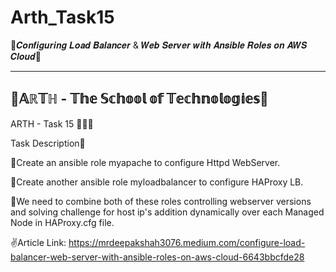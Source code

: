 # Arth_Task15
🙌𝑪𝒐𝒏𝒇𝒊𝒈𝒖𝒓𝒊𝒏𝒈 𝑳𝒐𝒂𝒅 𝑩𝒂𝒍𝒂𝒏𝒄𝒆𝒓 & 𝑾𝒆𝒃 𝑺𝒆𝒓𝒗𝒆𝒓 𝒘𝒊𝒕𝒉 𝑨𝒏𝒔𝒊𝒃𝒍𝒆 𝑹𝒐𝒍𝒆𝒔 𝒐𝒏 𝑨𝑾𝑺 𝑪𝒍𝒐𝒖𝒅🙌

-------------------------------------------------------------------------
💫𝔸ℝ𝕋ℍ - 𝕋𝕙𝕖 𝕊𝕔𝕙𝕠𝕠𝕝 𝕠𝕗 𝕋𝕖𝕔𝕙𝕟𝕠𝕝𝕠𝕘𝕚𝕖𝕤💫
-------------------------------------------------------------------------
ARTH - Task 15 👨🏻‍💻

Task Description📄

🔅Create an ansible role myapache to configure Httpd WebServer.

🔅Create another ansible role myloadbalancer to configure HAProxy LB.

🔅We need to combine both of these roles controlling webserver versions and solving challenge for host ip's addition dynamically over each Managed Node in HAProxy.cfg file.

✌Article Link:
https://mrdeepakshah3076.medium.com/configure-load-balancer-web-server-with-ansible-roles-on-aws-cloud-6643bbcfde28
